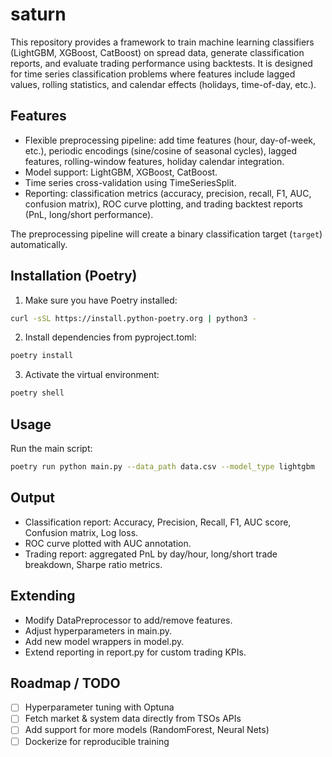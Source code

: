 # saturn

This repository provides a framework to train machine learning classifiers (LightGBM, XGBoost, CatBoost) on spread data, generate classification reports, and evaluate trading performance using backtests. It is designed for time series classification problems where features include lagged values, rolling statistics, and calendar effects (holidays, time-of-day, etc.). 

## Features
- Flexible preprocessing pipeline: add time features (hour, day-of-week, etc.), periodic encodings (sine/cosine of seasonal cycles), lagged features, rolling-window features, holiday calendar integration.  
- Model support: LightGBM, XGBoost, CatBoost.  
- Time series cross-validation using TimeSeriesSplit.  
- Reporting: classification metrics (accuracy, precision, recall, F1, AUC, confusion matrix), ROC curve plotting, and trading backtest reports (PnL, long/short performance).  

The preprocessing pipeline will create a binary classification target (`target`) automatically.

## Installation (Poetry)

1. Make sure you have Poetry installed:

```bash
curl -sSL https://install.python-poetry.org | python3 -
````

2. Install dependencies from pyproject.toml:

```bash
poetry install
```

3. Activate the virtual environment:

```bash
poetry shell
```

## Usage
Run the main script:

```bash
poetry run python main.py --data_path data.csv --model_type lightgbm
```

## Output
- Classification report: Accuracy, Precision, Recall, F1, AUC score, Confusion matrix, Log loss.
- ROC curve plotted with AUC annotation.
- Trading report: aggregated PnL by day/hour, long/short trade breakdown, Sharpe ratio metrics.

## Extending
- Modify DataPreprocessor to add/remove features.
- Adjust hyperparameters in main.py.
- Add new model wrappers in model.py.
- Extend reporting in report.py for custom trading KPIs.

## Roadmap / TODO

- [ ] Hyperparameter tuning with Optuna  
- [ ] Fetch market & system data directly from TSOs APIs  
- [ ] Add support for more models (RandomForest, Neural Nets)  
- [ ] Dockerize for reproducible training  
